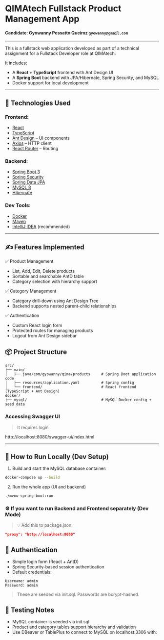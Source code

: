 # QIMAtech Fullstack Product Management App
#### Candidate: Gyowanny Pessatto Queiroz `gyowanny@gmail.com`

---

This is a fullstack web application developed as part of a technical assignment for a Fullstack Developer role at QIMAtech.

It includes:
- A **React + TypeScript** frontend with Ant Design UI
- A **Spring Boot** backend with JPA/Hibernate, Spring Security, and MySQL
- Docker support for local development

---

## 🧩 Technologies Used

### Frontend:
- [React](https://reactjs.org/)
- [TypeScript](https://www.typescriptlang.org/)
- [Ant Design](https://ant.design/) – UI components
- [Axios](https://axios-http.com/) – HTTP client
- [React Router](https://reactrouter.com/) – Routing

### Backend:
- [Spring Boot 3](https://spring.io/projects/spring-boot)
- [Spring Security](https://spring.io/projects/spring-security)
- [Spring Data JPA](https://spring.io/projects/spring-data-jpa)
- [MySQL 8](https://www.mysql.com/)
- [Hibernate](https://hibernate.org/)

### Dev Tools:
- [Docker](https://www.docker.com/)
- [Maven](https://maven.apache.org/)
- [IntelliJ IDEA](https://www.jetbrains.com/idea/) (recommended)

---

## ✍️ Features Implemented

✅ Product Management
- List, Add, Edit, Delete products
- Sortable and searchable AntD table
- Category selection with hierarchy support

✅ Category Management
- Category drill-down using Ant Design Tree
- Backend supports nested parent-child relationships

✅ Authentication
- Custom React login form
- Protected routes for managing products
- Logout from Ant Design sidebar


## 📦 Project Structure

```
src/
├── main/
│   ├── java/com/gyowanny/qima/products     # Spring Boot application code
│   ├── resources/application.yaml          # Spring config
│   └── frontend/                           # React frontend (TypeScript + Ant Design)
docker/
├── mysql/                                  # MySQL Docker config + seed data
```

### Accessing Swagger UI 

> It requires login

http://localhost:8080/swagger-ui/index.html

---

## 🚀 How to Run Locally (Dev Setup)

1. Build and start the MySQL database container:

```bash
docker-compose up --build
```

2. Run the whole app (UI and backend)
```bash
./mvnw spring-boot:run
```

### ⚙️ If you want to run Backend and Frontend separately (Dev Mode)

> 💡 Add this to package.json:
```json
"proxy": "http://localhost:8080"
```

## 🔐 Authentication
- Simple login form (React + AntD)
- Spring Security-based session authentication
- Default credentials:

```
Username: admin
Password: admin
```
> These are seeded via init.sql. Passwords are bcrypt-hashed.

## 🧪 Testing Notes
- MySQL container is seeded via init.sql
- Product and category tables support hierarchy and validation
- Use DBeaver or TablePlus to connect to MySQL on localhost:3306 with: